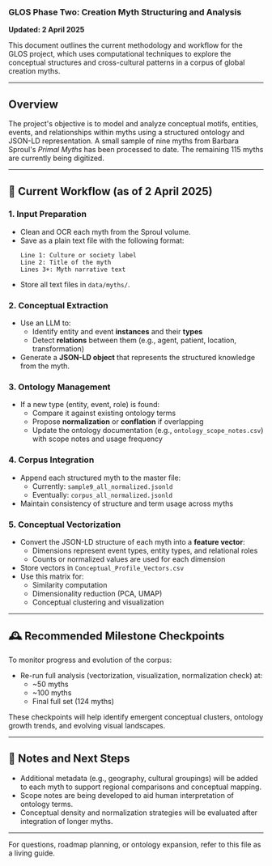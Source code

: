 ### GLOS Phase Two: Creation Myth Structuring and Analysis

**Updated: 2 April 2025**

This document outlines the current methodology and workflow for the GLOS project, which uses computational techniques to explore the conceptual structures and cross-cultural patterns in a corpus of global creation myths.

---

## Overview

The project's objective is to model and analyze conceptual motifs, entities, events, and relationships within myths using a structured ontology and JSON-LD representation. A small sample of nine myths from Barbara Sproul's *Primal Myths* has been processed to date. The remaining 115 myths are currently being digitized.

---

## 🧭 Current Workflow (as of 2 April 2025)

### **1. Input Preparation**
- Clean and OCR each myth from the Sproul volume.
- Save as a plain text file with the following format:
  ```
  Line 1: Culture or society label
  Line 2: Title of the myth
  Lines 3+: Myth narrative text
  ```
- Store all text files in `data/myths/`.

### **2. Conceptual Extraction**
- Use an LLM to:
  - Identify entity and event **instances** and their **types**
  - Detect **relations** between them (e.g., agent, patient, location, transformation)
- Generate a **JSON-LD object** that represents the structured knowledge from the myth.

### **3. Ontology Management**
- If a new type (entity, event, role) is found:
  - Compare it against existing ontology terms
  - Propose **normalization** or **conflation** if overlapping
  - Update the ontology documentation (e.g., `ontology_scope_notes.csv`) with scope notes and usage frequency

### **4. Corpus Integration**
- Append each structured myth to the master file:
  - Currently: `sample9_all_normalized.jsonld`
  - Eventually: `corpus_all_normalized.jsonld`
- Maintain consistency of structure and term usage across myths

### **5. Conceptual Vectorization**
- Convert the JSON-LD structure of each myth into a **feature vector**:
  - Dimensions represent event types, entity types, and relational roles
  - Counts or normalized values are used for each dimension
- Store vectors in `Conceptual_Profile_Vectors.csv`
- Use this matrix for:
  - Similarity computation
  - Dimensionality reduction (PCA, UMAP)
  - Conceptual clustering and visualization

---

## 🕰 Recommended Milestone Checkpoints

To monitor progress and evolution of the corpus:
- Re-run full analysis (vectorization, visualization, normalization check) at:
  - ~50 myths
  - ~100 myths
  - Final full set (124 myths)

These checkpoints will help identify emergent conceptual clusters, ontology growth trends, and evolving visual landscapes.

---

## 📌 Notes and Next Steps
- Additional metadata (e.g., geography, cultural groupings) will be added to each myth to support regional comparisons and conceptual mapping.
- Scope notes are being developed to aid human interpretation of ontology terms.
- Conceptual density and normalization strategies will be evaluated after integration of longer myths.

---

For questions, roadmap planning, or ontology expansion, refer to this file as a living guide.
